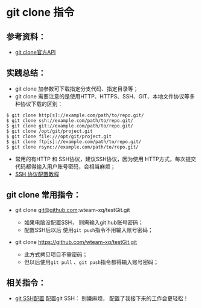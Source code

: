 # git clone 指令

## 参考资料：
* [git clone官方API](https://git-scm.com/docs/git-clone)

## 实践总结：
* git clone 加参数可下载指定分支代码、指定目录等；
* git clone 需要注意的是使用HTTP、HTTPS、SSH、GIT、本地文件协议等多种协议下载的区别：
```
$ git clone http[s]://example.com/path/to/repo.git/
$ git clone ssh://example.com/path/to/repo.git/
$ git clone git://example.com/path/to/repo.git/
$ git clone /opt/git/project.git
$ git clone file:///opt/git/project.git
$ git clone ftp[s]://example.com/path/to/repo.git/
$ git clone rsync://example.com/path/to/repo.git/
```

* 常用的有HTTP 和 SSH协议，建议SSH协议，因为使用 HTTP方式，每次提交代码都得输入用户账号密码，会相当麻烦；
* [SSH 协议配置教程](https://git-scm.com/book/zh/ch4-3.html)

## git clone 常用指令：
* git clone git@github.com:wteam-xq/testGit.git
	* 如果电脑没配置SSH， 则需输入git hub账号密码；
	* 配置SSH后以后 使用`git push`指令不用输入账号密码；

* git clone https://github.com/wteam-xq/testGit.git
	* 此方式拷贝项目不需密码；
	* 但以后使用`git pull` 、`git push`指令都得输入账号密码；

## 相关指令：
* [git SSH配置](https://github.com/LittleChell/git/tree/master/contents/git_SSH.md) 配置git SSH： 别嫌麻烦， 配置了我接下来的工作会更轻松！
